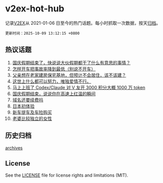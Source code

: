 # v2ex-hot-hub

 记录[V2EX](https://www.v2ex.com/)从 2021-01-06 日至今的热门话题。每小时抓取一次数据，按天[归档](archives)。

`更新时间：2025-10-09 13:12:15 +0800`

## 热议话题

1. [国庆假期结束了，快说说大伙假期都干了什么有意思的事情？](https://www.v2ex.com/t/1163783)
1. [怎样开车把事故率降到最低（别说不开车）](https://www.v2ex.com/t/1163725)
1. [父亲想在老家建房保宅基地，但预计不会居住，该不该建？](https://www.v2ex.com/t/1163795)
1. [这世上什么都可以努力，唯独爱情不行。](https://www.v2ex.com/t/1163697)
1. [马上上班了 Codex/Claude 对 V 友开 3000 积分大概 1000 万 token](https://www.v2ex.com/t/1163760)
1. [国庆假期结束，说说你在高速上红温的瞬间](https://www.v2ex.com/t/1163792)
1. [域名还要续费吗](https://www.v2ex.com/t/1163751)
1. [日本初体验](https://www.v2ex.com/t/1163825)
1. [新车提车及车险购买](https://www.v2ex.com/t/1163781)
1. [老婆比较独立的女性](https://www.v2ex.com/t/1163804)

## 历史归档

[archives](archives)

## License

See the [LICENSE](LICENSE) file for license rights and limitations (MIT).
